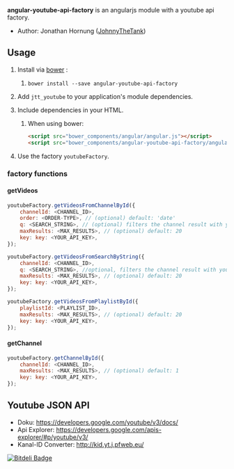 **angular-youtube-api-factory** is an angularjs module with a youtube api factory.

* Author: Jonathan Hornung ([JohnnyTheTank](https://github.com/JohnnyTheTank))

## Usage

1. Install via [bower](http://bower.io/) :
    1. `bower install --save angular-youtube-api-factory`
2. Add `jtt_youtube` to your application's module dependencies.
3. Include dependencies in your HTML.
    1. When using bower:

        ```html
	    <script src="bower_components/angular/angular.js"></script>
	    <script src="bower_components/angular-youtube-api-factory/angular-youtube-api-factory.js"></script>
        ```

4. Use the factory `youtubeFactory`.


### factory functions

#### getVideos


```js
youtubeFactory.getVideosFromChannelById({
    channelId: <CHANNEL_ID>,
    order: <ORDER-TYPE>, // (optional) default: 'date'
    q: <SEARCH_STRING>, // (optional) filters the channel result with your search string (=q)
    maxResults: <MAX_RESULTS>, // (optional) default: 20
    key: key: <YOUR_API_KEY>,
});
```
```js
youtubeFactory.getVideosFromSearchByString({
    channelId: <CHANNEL_ID>,
    q: <SEARCH_STRING>, //optional, filters the channel result with your search string (=q)
    maxResults: <MAX_RESULTS>, // (optional) default: 20
    key: key: <YOUR_API_KEY>,
});
```

```js
youtubeFactory.getVideosFromPlaylistById({
    playlistId: <PLAYLIST_ID>,
    maxResults: <MAX_RESULTS>, // (optional) default: 20
    key: key: <YOUR_API_KEY>,
});
```


#### getChannel
```js
youtubeFactory.getChannelById({
    channelId: <CHANNEL_ID>,
    maxResults: <MAX_RESULTS>, // (optional) default: 1
    key: key: <YOUR_API_KEY>,
});
```


## Youtube JSON API

* Doku: https://developers.google.com/youtube/v3/docs/
* Api Explorer: https://developers.google.com/apis-explorer/#p/youtube/v3/
* Kanal-ID Converter: http://kid.yt.j.pfweb.eu/



[![Bitdeli Badge](https://d2weczhvl823v0.cloudfront.net/JohnnyTheTank/angular-youtube-api-factory/trend.png)](https://bitdeli.com/free "Bitdeli Badge")

